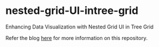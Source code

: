 # nested-grid-UI-intree-grid
Enhancing Data Visualization with Nested Grid UI in Tree Grid

Refer the blog [here](https://www.syncfusion.com/blogs/post/nested-grid-in-blazor-treegrid.aspx) for more information on this repository.
